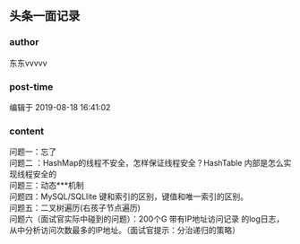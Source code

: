 ## 头条一面记录
### author 
东东vvvvv
### post-time 

编辑于  2019-08-18 16:41:02
### content 
<div class="post-topic-des nc-post-content">
 <div>
  问题一：忘了
 </div>
 <div>
  问题二 ：HashMap的线程不安全，怎样保证线程安全？HashTable 内部是怎么实现线程安全的
 </div>
 <div>
  问题三：动态***机制
 </div>
 <div>
  <span>
   问题四：MySQL/SQLlite 键和索引的区别，键值和唯一索引的区别。
  </span>
  <br/>
 </div>
 <div>
  问题五：二叉树遍历(右孩子节点遍历)
 </div>
 <div>
  问题六（面试官实际中碰到的问题）：200个G
  <span>
   带有IP地址访问记录
  </span>
  的log日志，从中分析访问次数最多的IP地址。（面试官提示：分治递归的策略）
 </div>
</div>
